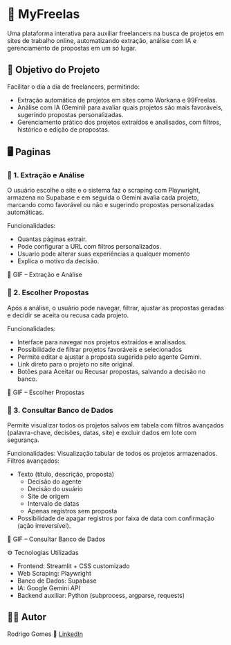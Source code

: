 # 💼 MyFreelas

Uma plataforma interativa para auxiliar freelancers na busca de projetos em sites de trabalho online, automatizando extração, análise com IA e gerenciamento de propostas em um só lugar.

## 🎯 Objetivo do Projeto

Facilitar o dia a dia de freelancers, permitindo:
- Extração automática de projetos em sites como Workana e 99Freelas.
- Análise com IA (Gemini) para avaliar quais projetos são mais favoráveis, sugerindo propostas personalizadas.
- Gerenciamento prático dos projetos extraídos e analisados, com filtros, histórico e edição de propostas.

## 🖥️ Paginas
### 🔹 1. Extração e Análise
O usuário escolhe o site e o sistema faz o scraping com Playwright, armazena no Supabase e em seguida o Gemini avalia cada projeto, marcando como favorável ou não e sugerindo propostas personalizadas automáticas.

Funcionalidades:
- Quantas páginas extrair.
- Pode configurar a URL com filtros personalizados.
- Usuario pode alterar suas experiências a qualquer momento
- Explica o motivo da decisão.

📸 GIF – Extração e Análise

### 🔹 2. Escolher Propostas
Após a análise, o usuário pode navegar, filtrar, ajustar as propostas geradas e decidir se aceita ou recusa cada projeto.

Funcionalidades:
- Interface para navegar nos projetos extraídos e analisados.
- Possibilidade de filtrar projetos favoráveis e selecionados
- Permite editar e ajustar a proposta sugerida pelo agente Gemini.
- Link direto para o projeto no site original.
- Botões para Aceitar ou Recusar propostas, salvando a decisão no banco.

📸 GIF – Escolher Propostas


### 🔹 3. Consultar Banco de Dados
Permite visualizar todos os projetos salvos em tabela com filtros avançados (palavra-chave, decisões, datas, site) e excluir dados em lote com segurança.

Funcionalidades:
Visualização tabular de todos os projetos armazenados.
Filtros avançados:

- Texto (título, descrição, proposta)
    - Decisão do agente
    - Decisão do usuário
    - Site de origem
    - Intervalo de datas
    - Apenas registros sem proposta
- Possibilidade de apagar registros por faixa de data com confirmação (ação irreversível).

📸 GIF – Consultar Banco de Dados


⚙️ Tecnologias Utilizadas

- Frontend: Streamlit + CSS customizado
- Web Scraping: Playwright
- Banco de Dados: Supabase
- IA: Google Gemini API
- Backend auxiliar: Python (subprocess, argparse, requests)

## 🧑‍💻 Autor
Rodrigo Gomes
🔗 [LinkedIn](https://www.linkedin.com/in/rodrigogomes-profile/)